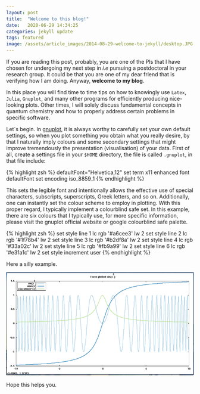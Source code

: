 ```yaml
---
layout: post
title:  "Welcome to this blog!"
date:   2020-06-29 14:34:25
categories: jekyll update
tags: featured
image: /assets/article_images/2014-08-29-welcome-to-jekyll/desktop.JPG
---
```

If you are reading this post, probably, you are one of the PIs that I have chosen for undergoing my next step in *i.e*  pursuing a postdoctoral in your research group. It could be that you are one of my dear friend that is verifying how I am doing. Anyway, **welcome to my blog**.

In this place you will find time to time tips on how to knowingly use `Latex`, `Julia`, `Gnuplot`, and many other programs for efficiently producing nice-looking plots. Other times, I will solely discuss fundamental concepts in quantum chemistry and how to properly address certain problems in specific software.

Let´s begin. In [gnuplot][gnuplot], it is always worthy to carefully set your own default settings, so when you plot something you obtain what you really desire, by that I naturally imply colours and some secondary settings that might improve tremendously the presentation (visualisation) of your data. First of all, create a settings file in your `$HOME` directory, the file is called `.gnuplot`, in that file include:

{% highlight zsh %}
defaultFont="Helvetica,12"
set term x11 enhanced font defaultFont
set encoding iso_8859_1
{% endhighlight %}

This sets the legible font and intentionally allows the effective use of special characters, subscripts, superscripts, Greek letters, and so on. Additionally, one can instantly set the colour scheme to employ in plotting. With this proper regard, I typically implement a colourblind safe set. In this example, there are six colours that I typically use, for more specific information, please visit the gnuplot official website or google colourblind safe palette.


{% highlight zsh %}
set	style	line	1	lc	rgb	'#a6cee3'	lw	2
set	style	line	2	lc	rgb	'#1f78b4'	lw	2
set	style	line	3	lc	rgb	'#b2df8a'	lw	2
set	style	line	4	lc	rgb	'#33a02c'	lw	2
set	style	line	5	lc	rgb	'#fb9a99'	lw	2
set	style	line	6	lc	rgb	'#e31a1c'	lw	2
set     style   increment user
{% endhighlight %}

Here a silly example. 

![The plot](/assets/article_images/2014-08-29-welcome-to-jekyll/pic-gnuplot.png "Sin(x)")

Hope this helps you. 

[gnuplot]:      http://www.gnuplot.info/
[jekyll-gh]:   https://github.com/jekyll/jekyll
[jekyll-help]: https://github.com/jekyll/jekyll-help
